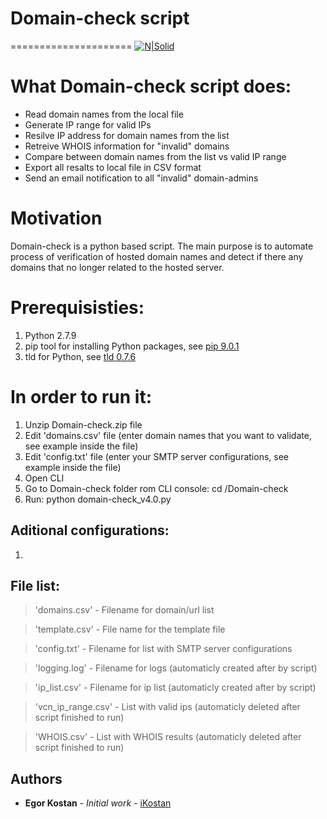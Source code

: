 # Domain-check script
=====================
[![N|Solid](https://www2.vcn.bc.ca/wp-content/uploads/2014/06/VCN-logo.png)](https://www2.vcn.bc.ca/)
# What Domain-check script does:
  - Read domain names from the local file
  - Generate IP range for valid IPs
  - Resilve IP address for domain names from the list
  - Retreive WHOIS information for "invalid" domains
  - Compare between domain names from the list vs valid IP range
  - Export all resalts to local file in CSV format
  - Send an email notification to all "invalid" domain-admins
  
# Motivation
Domain-check is a python based script. The main purpose is to automate process of verification of hosted domain names and detect if there any domains that no longer related to the hosted server.

# Prerequisisties:
1. Python 2.7.9
2. pip tool for installing Python packages, see [pip 9.0.1](https://pypi.python.org/pypi/pip)
3. tld for Python, see [tld 0.7.6](https://pypi.python.org/pypi/tld)

# In order to run it:
1. Unzip Domain-check.zip file
2. Edit 'domains.csv' file (enter domain names that you want to validate, see example inside the file)
3. Edit 'config.txt' file (enter your SMTP server configurations, see example inside the file)
4. Open CLI
5. Go to Domain-check folder rom CLI console: cd /Domain-check
6. Run: python domain-check_v4.0.py

## Aditional configurations:
1. 

## File list:
>'domains.csv'      - Filename for domain/url list

>'template.csv'     - File name for the template file

>'config.txt'       - Filename for list with SMTP server configurations

>'logging.log'      - Filename for logs (automaticly created after by script)

>'ip_list.csv'      - Filename for ip list (automaticly created after by script)

>'vcn_ip_range.csv' - List with valid ips (automaticly deleted after script finished to run)

>'WHOIS.csv'         - List with WHOIS results (automaticly deleted after script finished to run)


## Authors

* **Egor Kostan** - *Initial work* - [iKostan](https://github.com/ikostan)

